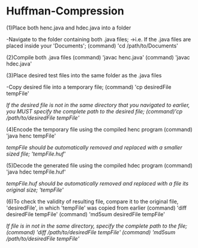 # Huffman-Compression

(1)Place both henc.java and hdec.java into a folder

-Navigate to the folder containing both .java files;
	->i.e. If the .java files are placed inside your 'Documents';
		(command) 'cd /path/to/Documents'

(2)Compile both .java files
	(command) 'javac henc.java'
	(command) 'javac hdec.java'

(3)Place desired test files into the same folder as the .java files

-Copy desired file into a temporary file;
	(command) 'cp desiredFile tempFile'

*If the desired file is not in the same directory that you navigated to earlier, you MUST
	specify the complete path to the desired file;
		(command)'cp /path/to/desiredFile tempFile'*

(4)Encode the temporary file using the compiled henc program
	(command) 'java henc tempFile'

*tempFile should be automatically removed and replaced with a smaller sized file; 'tempFile.huf'*

(5)Decode the generated file using the compiled hdec program
	(command) 'java hdec tempFile.huf'

*tempFile.huf should be automatically removed and replaced with a file its original size; 'tempFile'*

(6)To check the validity of resulting file, compare it to the original file, 'desiredFile', in which 'tempFile' 
	was copied from earlier
		(command) 'diff desiredFile tempFile'
		(command) 'md5sum desiredFile tempFile'

*If file is in not in the same directory, specify the complete path to the file;
	(command) 'diff /path/to/desiredFile tempFile'
	(command) 'md5sum /path/to/desiredFile tempFile'*
